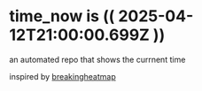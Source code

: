 # time_now is (( 2025-04-12T21:00:00.699Z ))

an automated repo that shows the currnent time

inspired by [breakingheatmap](https://github.com/breakingheatmap/breakingheatmap)